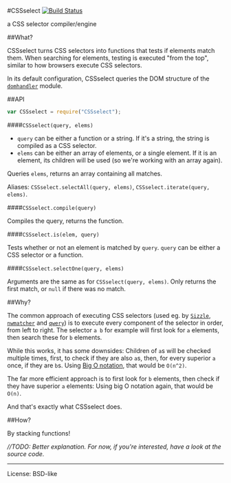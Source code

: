 #CSSselect [![Build Status](https://secure.travis-ci.org/fb55/CSSselect.png?branch=master)](http://travis-ci.org/fb55/CSSselect)

a CSS selector compiler/engine

##What?

CSSselect turns CSS selectors into functions that tests if elements match them. When searching for elements, testing is executed "from the top", similar to how browsers execute CSS selectors.

In its default configuration, CSSselect queries the DOM structure of the [`domhandler`](https://github.com/fb55/domhandler) module.

##API

```js
var CSSselect = require("CSSselect");
```

####`CSSselect(query, elems)`

- `query` can be either a function or a string. If it's a string, the string is compiled as a CSS selector.
- `elems` can be either an array of elements, or a single element. If it is an element, its children will be used (so we're working with an array again).

Queries `elems`, returns an array containing all matches.

Aliases: `CSSselect.selectAll(query, elems)`, `CSSselect.iterate(query, elems)`.

####`CSSselect.compile(query)`

Compiles the query, returns the function.

####`CSSselect.is(elem, query)`

Tests whether or not an element is matched by `query`. `query` can be either a CSS selector or a function.

####`CSSselect.selectOne(query, elems)`

Arguments are the same as for `CSSselect(query, elems)`. Only returns the first match, or `null` if there was no match.

##Why?

The common approach of executing CSS selectors (used eg. by [`Sizzle`](https://github.com/jquery/sizzle), [`nwmatcher`](https://github.com/dperini/nwmatcher/) and [`qwery`](https://github.com/ded/qwery)) is to execute every component of the selector in order, from left to right. The selector `a b` for example will first look for `a` elements, then search these for `b` elements.

While this works, it has some downsides: Children of `a`s will be checked multiple times, first, to check if they are also `a`s, then, for every superior `a` once, if they are `b`s. Using [Big O notation](http://en.wikipedia.org/wiki/Big_O_notation), that would be `O(n^2)`.

The far more efficient approach is to first look for `b` elements, then check if they have superior `a` elements: Using big O notation again, that would be `O(n)`.

And that's exactly what CSSselect does.

##How?

By stacking functions!

_//TODO: Better explanation. For now, if you're interested, have a look at the source code._


---

License: BSD-like